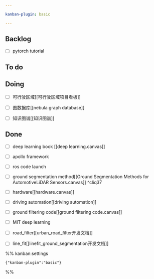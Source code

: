 ```yaml
---

kanban-plugin: basic

---
```


## Backlog

- [ ] pytorch tutorial


## To do



## Doing

- [ ] 可行驶区域[[可行驶区域项目看板]]
- [ ] 图数据库[[nebula graph database]]
- [ ] 知识图谱[[知识图谱]]


## Done

- [ ] deep learning book [[deep learning.canvas]]
- [ ] apollo framework
- [ ] ros code launch
- [ ] ground segmentation method[[Ground Segmentation Methods for AutomotiveLiDAR Sensors.canvas]] ^cliq37
- [ ] hardware[[hardware.canvas]]
- [ ] driving automation[[driving automation]]
- [ ] ground filtering code[[ground filtering code.canvas]]
- [ ] MIT deep learning
- [ ] road_filter[[urban_road_filter开发文档]]
- [ ] line_fit[[linefit_ground_segmentation开发文档]]




%% kanban:settings
```
{"kanban-plugin":"basic"}
```
%%